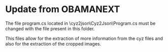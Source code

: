 # Update from OBAMANEXT

The file program.cs located in \cyz2json\Cyz2Json\Program.cs must be changed with the file present in this folder. 

This files allow for the extraction of more information from the cyz files and also for the extraction of the cropped images. 
